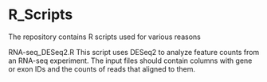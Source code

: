 # R_Scripts

The repository contains R scripts used for various reasons


RNA-seq_DESeq2.R
This script uses DESeq2 to analyze feature counts from an RNA-seq experiment. The input files should contain columns with gene or exon IDs and the counts of reads that aligned to them.

